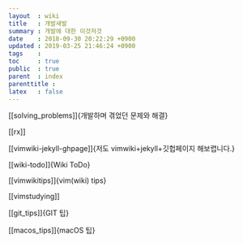 ```yaml
---
layout  : wiki
title   : 개발새발
summary : 개발에 대한 이것저것
date    : 2018-09-30 20:22:29 +0900
updated : 2019-03-25 21:46:24 +0900
tags    : 
toc     : true
public  : true
parent  : index
parenttitle : 
latex   : false
---
```


[[solving_problems]]{개발하며 겪었던 문제와 해결}

[[rx]]

[[vimwiki-jekyll-ghpage]]{저도 vimwiki+jekyll+깃헙페이지 해보렵니다.}

[[wiki-todo]]{Wiki ToDo}

[[vimwikitips]]{vim(wiki) tips}

[[vimstudying]]

[[git_tips]]{GIT 팁}

[[macos_tips]]{macOS 팁}
